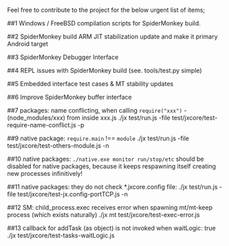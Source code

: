 Feel free to contribute to the project for the below urgent list of items;

##1 
Windows / FreeBSD compilation scripts for SpiderMonkey build.
 
##2
SpiderMonkey build ARM JIT stabilization update and make it primary Android target

##3
SpiderMonkey Debugger Interface

##4
REPL issues with SpiderMonkey build (see. tools/test.py simple)

##5
Embedded interface test cases & MT stability updates

##6
Improve SpiderMonkey buffer interface 

##7
packages: name conflicting, when calling `require("xxx")` - (node_modules/xxx) from inside xxx.js
./jx test/run.js -file test/jxcore/test-require-name-conflict.js -p

##9
native package:  `require.main` !== `module`
./jx test/run.js -file test/jxcore/test-others-module.js -n

##10
native packages: `./native.exe monitor run/stop/etc` should be disabled for native packages,
because it keeps respawning itself creating new processes infinitively!

##11
native packages: they do not check *.jxcore.config file:
./jx test/run.js -file test/jxcore/test-jx.config-portTCP.js -n


##12
SM: child_process.exec receives error when spawning mt/mt-keep process (which exists naturally)
./jx mt test/jxcore/test-exec-error.js

##13
callback for addTask (as object) is not invoked when waitLogic: true
./jx test/jxcore/test-tasks-waitLogic.js



